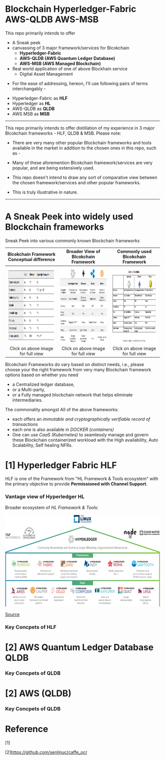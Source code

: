 # Blockchain Hyperledger-Fabric AWS-QLDB AWS-MSB
 
This repo primarily intends to offer  
- A Sneak peek 
- canvassing of 3 major framework/services for Blcokchain
	- **Hyperledger-Fabric** 
	- **AWS-QLDB (AWS Quantum Ledger Database)**
	- **AWS-MSB (AWS Managed Blockchain)**
- Real world application of one of above Blockhain service 
	- Digital Asset Management



* For the ease of addressing, hereon, I'll use following pairs of terms interchangably - 
 - Hyperledger-Fabric as **HLF**
 - Hyperledger as **HL**
 - AWS-QLDB as **QLDB**
 - AWS MSB as **MSB**
 
***
This repo primarily intends to offer distillation of my experience in 3 major Blcokchain frameworks - HLF, QLDB & MSB. 
Please note: 
 - There are very many other popular Blockchain frameworks and tools available in the market in addition to the chosen ones in this repo, such as 
		- 
 
 - Many of these aforemention Blcokchain framework/services are very popular, and are being extensively used.
 - This repo doesn't intend to draw any sort of comparative view between the chosen framework/services and other popular frameworks.
 - This is truly illustrative in nature. 

***

# A Sneak Peek into widely used Blockchain frameworks

Sneak Peek into various commonly known Blockchain frameworks

|Blcokchain Framework Conceptual difference | Broader View of Blcokchain Framework|  Commonly used Blcokchain Framework|
| :--: | :--: | :--: |
|<img src="/img/conceptualBC.png" width="300" Height="250" />|<img src="/img/broaderBC.png" width="300" Height="250" />|<img src="/img/commonBC.png" width="300" Height="250" />|
|Click on above image for full view|Click on above image for full view|Click on above image for full view|

Blcokchain Frameworks do vary based on distinct needs, i.e., please choose your the right framework from very many Blockchain framework options based on whether you need 
 - a Centralized ledger database,
 - or a Multi-party, 
 - or a Fully managed blockchain network that helps eliminate intermediaries.
 
The commonality amongst All of the above frameworks: 
- each offers an *immutable and cryptographically verifiable record of transactions* 
- each one is also available in *DOCKER (containers)*
- One can use *CaaS (Kubernetes)* to seamlessly manage and govern these Blockchain containerized workload with the High availability, Auto Scalability, Self healing NFRs.  

# [1] Hyperledger Fabric HLF

HLF is one of the Framework from "HL Framework & Tools ecosystem" with the primary objective to provide **Permissioned with Channel Support**.


### Vantage view of Hyperledger HL 

Broader ecosystem of *HL Framework & Tools:*

<img src="/img/HLBroaderView.png" width="800" Height="300" />

[Source](https://www.hyperledger.org/wp-content/uploads/2018/07/HL_Whitepaper_IntroductiontoHyperledger.pdf)

### Key Concpets of HLF


# [2] AWS Quantum Ledger Database QLDB


### Key Concpets of QLDB

# [2] AWS  (QLDB)


### Key Concpets of QLDB

# Reference
[1]

[2]https://github.com/senlinuc/caffe_ocr
